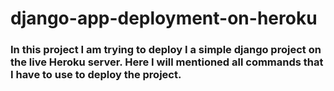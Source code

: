 # django-app-deployment-on-heroku

### In this project I am trying to deploy I a simple django project on the live Heroku server. Here I will mentioned all commands that I have to use to deploy the project.
